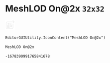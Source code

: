 # MeshLOD On@2x `32x32`
<img src="/img/MeshLOD%20On@2x.png" width=32 height=32>

``` CSharp
EditorGUIUtility.IconContent("MeshLOD On@2x")
```
```
MeshLOD On@2x
```
```
-1678390991765841678
```
